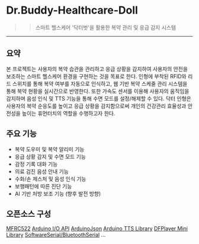 # Dr.Buddy-Healthcare-Doll
>> 스마트 헬스케어 '닥터벗'을 활용한 복약 관리 및 응급 감지 시스템
---

## 요약 
본 프로젝트는 사용자의 복약 습관을 관리하고 응급 상황을 감지하여 사용자의 안전을 보조하는 스마트 헬스케어 환경을 구현하는 것을 목표로 한다. 인형에 부착된 RFID와 리드 스위치를 통해 복약 여부를 자동으로 인식하고, 웹 기반 복약 스케줄 관리 시스템을 통해 복약 현황을 실시간으로 반영한다. 또한 가속도 센서를 이용해 사용자의 움직임을 감지하며 음성 인식 및 TTS 기능을 통해 수면 모드를 설정/해제할 수 있다.
닥터 인형은 사용자의 복약 순응도를 높이고 응급 상황을 감지함으로써 개인의 건강관리 효율성과 안전성을 높이는 휴먼터치의 역할을 수행하고자 한다.

## 주요 기능
- 복약 도우미 및 복약 알리미 기능
- 응급 상황 감지 및 수면 모드 기능
- 감정 기록 대화 기능
- 의료 검진 음성 안내 기능
- 수화/손 제스처 및 음성 인식 기능
- 보행패턴에 따른 진단 기능
- AI 기반 처방 보조 기능 (향후 발전 방향)

## 오픈소스 구성
[MFRC522](https://github.com/miguelbalboa/rfid)
[Arduino I/O API](https://www.arduino.cc/reference/en/language/functions/digital-io/digitalread/)
[ArduinoJson](https://github.com/bblanchon/ArduinoJson)
[Arduino TTS Library](https://github.com/going-digital/TTS)
[DFPlayer Mini Library](https://github.com/DFRobot/DFPlayer-Mini-mp3)
[SoftwareSerial/BluetoothSerial](https://github.com/espressif/arduino-esp32/tree/master/libraries/BluetoothSerial)
...


